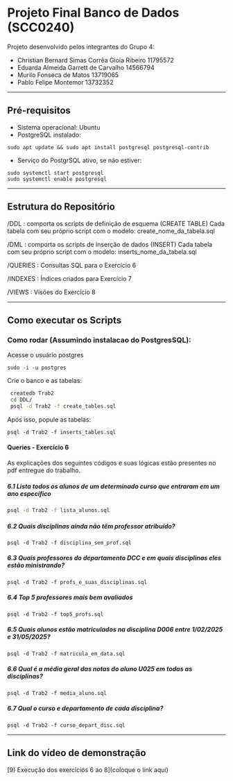 # Projeto Final Banco de Dados (SCC0240)
Projeto desenvolvido pelos integrantes do Grupo 4:

- Christian Bernard Simas Corrêa Gioia Ribeiro 11795572
- Eduarda Almeida Garrett de Carvalho 14566794
- Murilo Fonseca de Matos 13719065
- Pablo Felipe Montemor 13732352
___________________________________________________________________
## Pré-requisitos
- Sistema operacional: Ubuntu
- PostgreSQL instalado:
```
sudo apt update && sudo apt install postgresql postgresql-contrib
```
- Serviço do PostgrSQL ativo, se não estiver:
```
sudo systemctl start postgresql
sudo systemctl enable postgresql
```
___________________________________________________________________
## Estrutura do Repositório
/DDL : comporta os scripts de definição de esquema (CREATE TABLE)
Cada tabela com seu próprio script com o modelo: create_nome_da_tabela.sql

/DML : comporta os scripts de inserção de dados (INSERT)
Cada tabela com seu próprio script com o modelo: inserts_nome_da_tabela.sql

/QUERIES : Consultas SQL para o Exercício 6

/INDEXES : Índices criados para Exercício 7

/VIEWS : Visões do Exercício 8
___________________________________________________________________
## Como executar os Scripts

### Como rodar (Assumindo instalacao do PostgresSQL):
Acesse o usuário postgres
```
sudo -i -u postgres
```
Crie o banco e as tabelas:
```bash
 createdb Trab2
 cd DDL/
 psql -d Trab2 -f create_tables.sql
```
Após isso, popule as tabelas:
```
psql -d Trab2 -f inserts_tables.sql
```

#### Queries - Exercício 6
As explicações dos seguintes códigos e suas lógicas estão presentes no pdf entregue do trabalho. 

##### 6.1 Lista todos os alunos de um determinado curso que entraram em um ano específico
```bash
psql -d Trab2 -f lista_alunos.sql
```

##### 6.2 Quais disciplinas ainda não têm professor atribuído? 
```
psql -d Trab2 -f disciplina_sem_prof.sql
```
##### 6.3 Quais professores do departamento DCC e em quais disciplinas eles estão ministrando? 
```
psql -d Trab2 -f profs_e_suas_disciplinas.sql
```

##### 6.4 Top 5 professores mais bem avaliados
```
psql -d Trab2 -f top5_profs.sql
```

##### 6.5 Quais alunos estão matriculados na disciplina D006 entre 1/02/2025 e 31/05/2025?
```
psql -d Trab2 -f matricula_em_data.sql
```

##### 6.6 Qual é a média geral das notas do aluno U025 em todas as disciplinas? 
```
psql -d Trab2 -f media_aluno.sql
```

##### 6.7 Qual o curso e departamento de cada disciplina? 
```
psql -d Trab2 -f curso_depart_disc.sql
```

___________________________________________________________________

## Link do vídeo de demonstração
[9) Execução dos exercícios 6 ao 8](coloque o link aqui)
